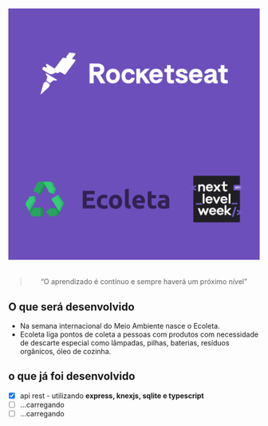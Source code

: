 <h1 aling="center">

![logo nlx, ecoleta, rocketseat](./assets/Post.png)

</h1>

<blockquote align="center">“O aprendizado é contínuo e sempre haverá um próximo nível”</blockquote>

## O que será desenvolvido
- Na semana internacional do Meio Ambiente nasce o Ecoleta.
- Ecoleta liga pontos de coleta a pessoas com produtos com necessidade de descarte especial como lâmpadas, pilhas, baterias, resíduos orgânicos, óleo de cozinha.

## o que já foi desenvolvido

 - [x] api rest - utilizando **express, knexjs, sqlite e typescript**
 - [ ] ...carregando
 - [ ] ...carregando